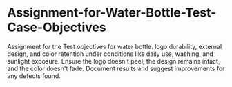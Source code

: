 # Assignment-for-Water-Bottle-Test-Case-Objectives
Assignment for the Test objectives for water bottle. logo durability, external design, and color retention under conditions like daily use, washing, and sunlight exposure. Ensure the logo doesn't peel, the design remains intact, and the color doesn't fade. Document results and suggest improvements for any defects found.
